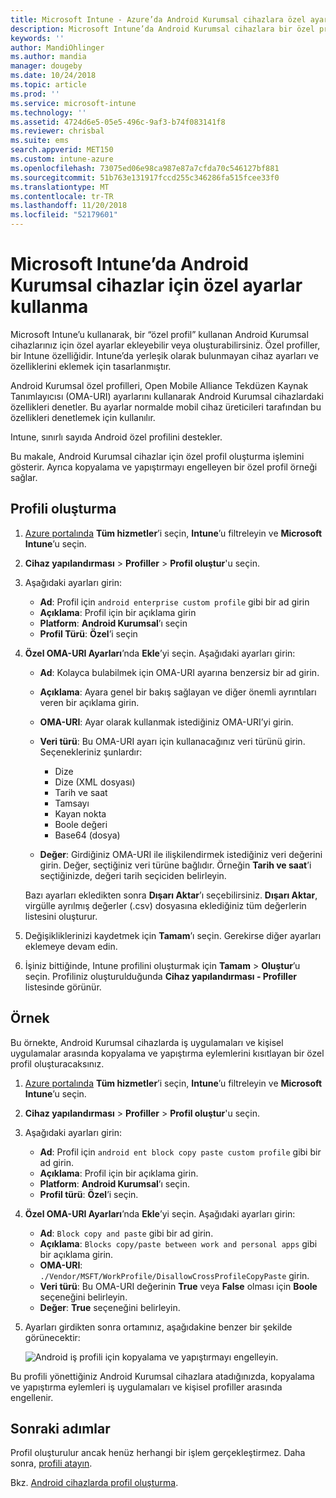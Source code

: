 ```yaml
---
title: Microsoft Intune - Azure’da Android Kurumsal cihazlara özel ayarlar ekleme | Microsoft Docs
description: Microsoft Intune’da Android Kurumsal cihazlara bir özel profil ekleme veya oluşturma
keywords: ''
author: MandiOhlinger
ms.author: mandia
manager: dougeby
ms.date: 10/24/2018
ms.topic: article
ms.prod: ''
ms.service: microsoft-intune
ms.technology: ''
ms.assetid: 4724d6e5-05e5-496c-9af3-b74f083141f8
ms.reviewer: chrisbal
ms.suite: ems
search.appverid: MET150
ms.custom: intune-azure
ms.openlocfilehash: 73075ed06e98ca987e87a7cfda70c546127bf881
ms.sourcegitcommit: 51b763e131917fccd255c346286fa515fcee33f0
ms.translationtype: MT
ms.contentlocale: tr-TR
ms.lasthandoff: 11/20/2018
ms.locfileid: "52179601"
---
```

# <a name="use-custom-settings-for-android-enterprise-devices-in-microsoft-intune"></a>Microsoft Intune’da Android Kurumsal cihazlar için özel ayarlar kullanma

Microsoft Intune’u kullanarak, bir “özel profil” kullanan Android Kurumsal cihazlarınız için özel ayarlar ekleyebilir veya oluşturabilirsiniz. Özel profiller, bir Intune özelliğidir. Intune’da yerleşik olarak bulunmayan cihaz ayarları ve özelliklerini eklemek için tasarlanmıştır.

Android Kurumsal özel profilleri, Open Mobile Alliance Tekdüzen Kaynak Tanımlayıcısı (OMA-URI) ayarlarını kullanarak Android Kurumsal cihazlardaki özellikleri denetler. Bu ayarlar normalde mobil cihaz üreticileri tarafından bu özellikleri denetlemek için kullanılır.

Intune, sınırlı sayıda Android özel profilini destekler.

Bu makale, Android Kurumsal cihazlar için özel profil oluşturma işlemini gösterir. Ayrıca kopyalama ve yapıştırmayı engelleyen bir özel profil örneği sağlar.

## <a name="create-the-profile"></a>Profili oluşturma

1. [Azure portalında](https://portal.azure.com) **Tüm hizmetler**’i seçin, **Intune**’u filtreleyin ve **Microsoft Intune**’u seçin.
2. **Cihaz yapılandırması** > **Profiller** > **Profil oluştur**'u seçin.
3. Aşağıdaki ayarları girin:

    - **Ad**: Profil için `android enterprise custom profile` gibi bir ad girin
    - **Açıklama**: Profil için bir açıklama girin
    - **Platform**: **Android Kurumsal**’ı seçin
    - **Profil Türü**: **Özel**’i seçin

4. **Özel OMA-URI Ayarları**’nda **Ekle**’yi seçin. Aşağıdaki ayarları girin:

    - **Ad**: Kolayca bulabilmek için OMA-URI ayarına benzersiz bir ad girin.
    - **Açıklama**: Ayara genel bir bakış sağlayan ve diğer önemli ayrıntıları veren bir açıklama girin.
    - **OMA-URI**: Ayar olarak kullanmak istediğiniz OMA-URI’yi girin.
    - **Veri türü**: Bu OMA-URI ayarı için kullanacağınız veri türünü girin. Seçenekleriniz şunlardır:

      - Dize
      - Dize (XML dosyası)
      - Tarih ve saat
      - Tamsayı
      - Kayan nokta
      - Boole değeri
      - Base64 (dosya)

    - **Değer**: Girdiğiniz OMA-URI ile ilişkilendirmek istediğiniz veri değerini girin. Değer, seçtiğiniz veri türüne bağlıdır. Örneğin **Tarih ve saat**’i seçtiğinizde, değeri tarih seçiciden belirleyin.

    Bazı ayarları ekledikten sonra **Dışarı Aktar**’ı seçebilirsiniz. **Dışarı Aktar**, virgülle ayrılmış değerler (.csv) dosyasına eklediğiniz tüm değerlerin listesini oluşturur.

5. Değişikliklerinizi kaydetmek için **Tamam**’ı seçin. Gerekirse diğer ayarları eklemeye devam edin.
6. İşiniz bittiğinde, Intune profilini oluşturmak için **Tamam** > **Oluştur**’u seçin. Profiliniz oluşturulduğunda **Cihaz yapılandırması - Profiller** listesinde görünür.

## <a name="example"></a>Örnek

Bu örnekte, Android Kurumsal cihazlarda iş uygulamaları ve kişisel uygulamalar arasında kopyalama ve yapıştırma eylemlerini kısıtlayan bir özel profil oluşturacaksınız.

1. [Azure portalında](https://portal.azure.com) **Tüm hizmetler**’i seçin, **Intune**’u filtreleyin ve **Microsoft Intune**’u seçin.
2. **Cihaz yapılandırması** > **Profiller** > **Profil oluştur**'u seçin.
3. Aşağıdaki ayarları girin:

    - **Ad**: Profil için `android ent block copy paste custom profile` gibi bir ad girin.
    - **Açıklama**: Profil için bir açıklama girin.
    - **Platform**: **Android Kurumsal**’ı seçin.
    - **Profil türü**: **Özel**’i seçin.

4. **Özel OMA-URI Ayarları**’nda **Ekle**’yi seçin. Aşağıdaki ayarları girin:

    - **Ad**: `Block copy and paste` gibi bir ad girin.
    - **Açıklama**: `Blocks copy/paste between work and personal apps` gibi bir açıklama girin.
    - **OMA-URI**: `./Vendor/MSFT/WorkProfile/DisallowCrossProfileCopyPaste` girin.
    - **Veri türü**: Bu OMA-URI değerinin **True** veya **False** olması için **Boole** seçeneğini belirleyin.
    - **Değer**: **True** seçeneğini belirleyin.

5. Ayarları girdikten sonra ortamınız, aşağıdakine benzer bir şekilde görünecektir:

    ![Android iş profili için kopyalama ve yapıştırmayı engelleyin.](./media/custom-policy-afw-copy-paste.png)

Bu profili yönettiğiniz Android Kurumsal cihazlara atadığınızda, kopyalama ve yapıştırma eylemleri iş uygulamaları ve kişisel profiller arasında engellenir.

## <a name="next-steps"></a>Sonraki adımlar

Profil oluşturulur ancak henüz herhangi bir işlem gerçekleştirmez. Daha sonra, [profili atayın](device-profile-assign.md).

Bkz. [Android cihazlarda profil oluşturma](custom-settings-android.md).